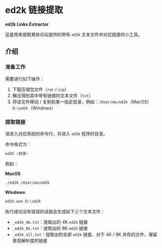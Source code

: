 # ed2k 链接提取

**ed2k Links Extractor**

这是用来提取某些论坛提供的带有 `ed2k` 文本文件中对应链接的小工具。

## 介绍

### 准备工作

需要进行如下操作：

1. 下载压缩包文件（`rar` / `zip`）
2. 解压得到其中带有链接的文本文件（`txt`）
3. 将该文件移动 / 复制到某一指定目录，例如：`/User/me/ed2k`（MacOS）`D:\ed2k`（Windows）

### 提取链接

请进入对应系统的命令行，并进入 `ed2k` 程序的目录。

命令格式为：

```bash
ed2k <目录>
```
例如：

**MacOS**

```bash
./ed2k /User/me/ed2k
```

**Windows**

```bash
ed2k.exe D:\ed2k
```
执行成功没有错误的话就会生成如下三个文本文件：

- `_ed2k_4k.txt`：提取出的 4K `ed2k` 链接
- `_ed2k_8k.txt`：提取出的 8K `ed2k` 链接
- `_ed2k_all.txt`：提取出的全部 `ed2k` 链接，对于 4K / 8K 并存的文件，保留更高解析度的链接
